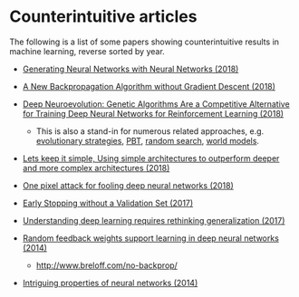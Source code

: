 # Counterintuitive articles

The following is a list of some papers showing counterintuitive results in machine learning, reverse sorted by year.
<!-- Free papers only-->

* [Generating Neural Networks with Neural Networks (2018)](https://arxiv.org/abs/1801.01952)

* [A New Backpropagation Algorithm without Gradient Descent (2018)](https://arxiv.org/abs/1802.00027)

* [Deep Neuroevolution: Genetic Algorithms Are a Competitive Alternative for Training Deep Neural Networks for Reinforcement Learning (2018)](https://arxiv.org/abs/1712.06567)
  * This is also a stand-in for numerous related approaches, e.g. [evolutionary strategies](https://arxiv.org/abs/1703.03864), [PBT](https://arxiv.org/abs/1711.09846), [random search](https://arxiv.org/abs/1803.07055), [world models](https://arxiv.org/abs/1803.10122).



* [Lets keep it simple, Using simple architectures to outperform deeper and more complex architectures (2018)](https://arxiv.org/abs/1608.06037)

* [One pixel attack for fooling deep neural networks (2018)](https://arxiv.org/abs/1710.08864)

* [Early Stopping without a Validation Set (2017)](https://arxiv.org/abs/1703.09580)

* [Understanding deep learning requires rethinking generalization (2017)](https://arxiv.org/abs/1611.03530)

* [Random feedback weights support learning in deep neural networks (2014)](https://arxiv.org/abs/1411.0247)
  * http://www.breloff.com/no-backprop/

* [Intriguing properties of neural networks (2014)](https://arxiv.org/abs/1312.6199)
